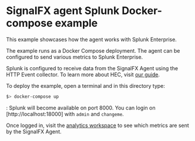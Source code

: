 # SignalFX agent Splunk Docker-compose example

This example showcases how the agent works with Splunk Enterprise.

The example runs as a Docker Compose deployment. The agent can be configured to send various metrics to Splunk Enterprise.

Splunk is configured to receive data from the SignalFX Agent using the HTTP Event collector. To learn more about HEC, visit [our guide](https://dev.splunk.com/enterprise/docs/dataapps/httpeventcollector/).

To deploy the example, open a terminal and in this directory type:
```bash
$> docker-compose up
```
:
Splunk will become available on port 8000. You can login on [http://localhost:18000] with `admin` and `changeme`.

Once logged in, visit the [analytics workspace](http://localhost:18000/en-US/app/search/analytics_workspace) to see which metrics are sent by the SignalFX Agent.

